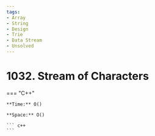 ```yaml
---
tags:
- Array
- String
- Design
- Trie
- Data Stream
- Unsolved
---
```



# 1032. Stream of Characters

=== "C++"

    **Time:** O()

    **Space:** O()

    ``` c++
    ```